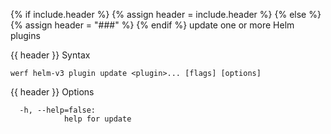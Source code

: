 {% if include.header %}
{% assign header = include.header %}
{% else %}
{% assign header = "###" %}
{% endif %}
update one or more Helm plugins

{{ header }} Syntax

```shell
werf helm-v3 plugin update <plugin>... [flags] [options]
```

{{ header }} Options

```shell
  -h, --help=false:
            help for update
```


